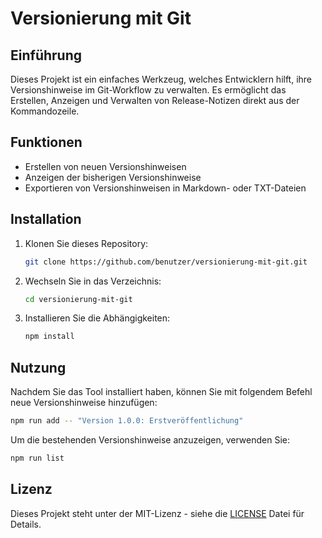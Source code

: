 # Versionierung mit Git

## Einführung
Dieses Projekt ist ein einfaches Werkzeug, welches Entwicklern hilft, ihre Versionshinweise im Git-Workflow zu verwalten. Es ermöglicht das Erstellen, Anzeigen und Verwalten von Release-Notizen direkt aus der Kommandozeile.

## Funktionen
- Erstellen von neuen Versionshinweisen
- Anzeigen der bisherigen Versionshinweise
- Exportieren von Versionshinweisen in Markdown- oder TXT-Dateien

## Installation
1. Klonen Sie dieses Repository:
   ```bash
   git clone https://github.com/benutzer/versionierung-mit-git.git
   ```
2. Wechseln Sie in das Verzeichnis:
   ```bash
   cd versionierung-mit-git
   ```
3. Installieren Sie die Abhängigkeiten:
   ```bash
   npm install
   ```

## Nutzung
Nachdem Sie das Tool installiert haben, können Sie mit folgendem Befehl neue Versionshinweise hinzufügen:
```bash
npm run add -- "Version 1.0.0: Erstveröffentlichung"
```
Um die bestehenden Versionshinweise anzuzeigen, verwenden Sie:
```bash
npm run list
```

## Lizenz
Dieses Projekt steht unter der MIT-Lizenz - siehe die [LICENSE](LICENSE) Datei für Details.
